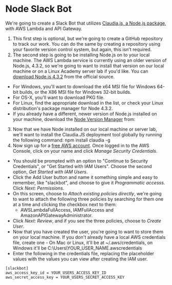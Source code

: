 # Node Slack Bot

We're going to create a Slack Bot that utilizes [Claudia.js, a Node.js package](https://claudiajs.com/), with AWS Lambda and API Gateway.

1. This first step is optional, but we're going to create a GitHub repository to track our work. You can do the same by creating a repository using your favorite version control system, but again, this isn't required.
2. The second step is going to be installing Node.js on to your local machine. The AWS Lambda service is currently using an older version of Node.js, 4.3.2, so we're going to want to install that version on our local machine or on a Linux Academy server lab if you'd like. You can [download Node.js 4.3.2](https://nodejs.org/download/release/v4.3.2/) from the official source.
  * For Windows, you'll want to download the x64 MSI file for Windows 64-bit builds, or the X86 MSI file for Windows 32-bit builds.
  * For OS-X, you'll want to download PKG file.
  * For Linux, find the appropriate download in the list, or check your Linux distribution's package manager for Node 4.3.2.
  * If you already have a different, newer version of Node.js installed on your machine, download the [Node Version Manager](https://github.com/creationix/nvm/blob/master/README.markdown) from:
3. Now that we have Node installed on our local machine or server lab, we'll want to install the Claudia.JS deployment tool globally by running the following command: npm install claudia -g
4. Now sign up for a [free AWS account](https://aws.amazon.com/). Once logged in to the AWS Console, click on your name and click _Manage Security Credentials_.
  * You should be prompted with an option to "Continue to Security Credentials", or "Get Started with IAM Users". Choose the second option, _Get Started with IAM Users_.
  * Click the Add User button and name it something simple and easy to remember, like "slackbot", and choose to give it _Programmatic accesss_. Click _Next: Permissions_.
  * On this screen, choose to _Attach existing policies directly_, we're going to want to attach the following three policies by searching for them one at a time and clicking the checkbox next to them:
    * AWSLambdaFullAccess, IAMFullAccess and AmazonAPIGatewayAdministrator.
  * Click _Next: Review_, and if you see the three policies, choose to _Create User_.
  * Now that you have created the user, you're going to want to store them on your local machine. If you don't already have a local AWS credentials file, create one - On Mac or Linux, it'll be at ~/.aws/credentials, on Windows it'll be C:\Users\YOUR_USER_NAME\.awscredentials
  * Enter the following in the credentials file, replacing the placeholder values with the values you can view after creating the IAM user.
  ```
  [slackbot]
  aws_access_key_id = YOUR_USERS_ACCESS_KEY_ID
  aws_secret_access_key = YOUR_USERS_SECRET_ACCESS_KEY
  ```
